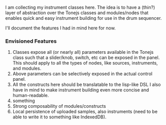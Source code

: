 I am collecting my instrument classes here. The idea is to have a (thin?) layer of abstraction over the Tonejs classes
and modules/nodes that enables quick and easy instrument building for use in the drum sequencer.

I'll document the features I had in mind here for now.

### Envisioned Features
1. Classes expose all (or nearly all) parameters available in the Tonejs class such that a slider/knob, switch, etc can
   be exposed in the panel. This should apply to all the types of nodes, like sources, instruments, and modules.
2. Above parameters can be selectively exposed in the actual control panel.
3. All the constructs here should be translatable to the lisp-like DSL I also have in mind to make instrument building
   even more concise and human-readable.
4. something
5. Strong composability of modules/constructs
6. Local persistence of uploaded samples, also instruments (need to be able to write it to something like IndexedDB).
